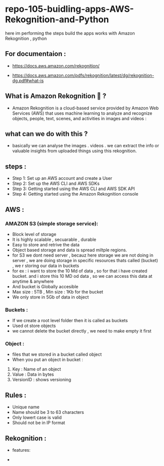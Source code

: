 # repo-105-buidling-apps-AWS-Rekognition-and-Python
here im performing the steps build the apps works with Amazon Rekognition , python

## For documentaion :
* https://docs.aws.amazon.com/rekognition/

* https://docs.aws.amazon.com/pdfs/rekognition/latest/dg/rekognition-dg.pdf#what-is

## What is Amazon Rekognition 🤔 ?
* Amazon Rekognition is a cloud-based service provided by Amazon Web Services (AWS) that uses machine learning to analyze and recognize objects, people, text, scenes, and activities in images and videos :


## what can we do with this ?
* basically we can analyse the images . videos . we can extract the info or valuable insights from uploaded things using this rekognition.

## steps :

* Step 1: Set up an AWS account and create a User
* Step 2: Set up the AWS CLI and AWS SDKs
* Step 3: Getting started using the AWS CLI and AWS SDK API
* Step 4: Getting started using the Amazon Rekognition console

## AWS :

### AMAZON S3 (simple storage service):
* Block level of storage 
* It is highly scalable , secuarable , durable
* Easy to store and retrive the data
* Object based storage and data is spread miltple regions.
* for S3 we dont need server , becauz here storage we are not doing in server , we are doing storage in specific resources thats called (bucket) , we r storing our data in buckets
* for ex : i want to store the 10 Md of data , so for that i have created bucket. and i store this 10 MD od data , so we can access this data at anytime & anywhere 
* And bucket is Globally accesible
* Max size : 5TB , Min  size : 1Kb for the bucket
* We only store in 5Gb of data in object 

### Buckets :
* If we create a root level folder then it is called as buckets
* Used ot store objects 
* we cannot delete the bucket directly , we need to make empty it first

### Object :
* files that we stored in a bucket called object
* When you put an object in bucket :
1. Key : Name of an object
2. Value : Data in bytes
3. VersionID : shows versioning

## Rules :
* Unique name
* Name should be 3 to 63 characters
* Only lowert case is valid
* Should not be in IP format

## Rekognition :
- features:
* 



